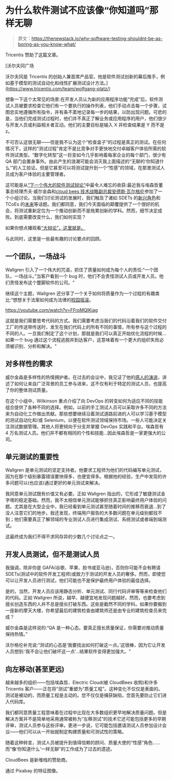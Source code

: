 # 为什么软件测试不应该像“你知道吗”那样无聊

> 原文：<https://thenewstack.io/why-software-testing-shouldnt-be-as-boring-as-you-know-what/>

Tricentis 赞助了这篇文章。

 [沃尔夫冈广场

沃尔夫冈是 Tricentis 的创始人兼首席产品官。他是软件测试创新的幕后推手，例如基于模型的测试自动化和线性扩展测试设计方法。](https://www.tricentis.com/team/wolfgang-platz/) 

想象一下这个太常见的场景:在开发人员认为新的应用程序功能“完成”后，软件测试人员被要求检查它他们有一个要执行的操作列表，他们手动点击每一个步骤，试图忠实地遵循所有指令，并有条不紊地记录每一步的结果，以防出现问题。可悲的是，当他们完成测试过程时，他们并不真正了解业务或应用程序的用户，他们很少与开发人员或利益相关者互动。他们的主要目标是输入 X 并检查结果是 Y 而不是 z。

不可否认这很无聊——但是我不认为这个“检查盒子”的过程是真正的测试。在任何情况下，这样的“测试过程”肯定不是比竞争对手更快地交付卓越客户体验所需的软件测试类型。“数字化转型”这一巨变如今几乎影响着每家企业的每个部门，很少有 QA 部门会置身事外。由此产生的浪潮可能会消灭我上面描述的“无聊的‘你知道什么’”的人工验证。但是它甚至可以将测试提升到一个“性感”的领域，在那里测试人员成为客户体验的主要管理者。

这可能是从[“下一个伟大的软件测试辩论”](https://www.tricentis.com/resources/the-great-debate/)中最令人难忘的收获:最近我与埃森哲董事总经理杰夫·威尔金森和[cloud bees 技术战略副总裁安德斯·瓦尔格伦](https://www.linkedin.com/in/anderswallgren)参加了一个小组讨论。当我们讨论测试的发展时，我们触及了诸如 SDETs 的[新兴角色](https://www.tricentis.com/resources/agile-developers-test/)和 TCoEs 的[未来](https://www.tricentis.com/resources/agile-testing-centers-excellence/)等话题。我们都同意，我们今天面临的颠覆提供了一个很好的机会，将测试重新定位为一个推动创新而不是拖累创新的学科。然而，细节决定成败。到底需要改变什么，我们如何实现？

如果你想点播观看[“大辩论”，这里就是。](https://www.tricentis.com/resources/the-great-debate/)

与此同时，这里是一些最有趣的讨论要点的回顾。

## 一个团队，一场战斗

Wallgren 引入了一个伟大的咒语，抓住了质量如何成为每个人的责任:“一个团队，一场战斗。”当客户看到一个 bug 时，他们不会责怪测试人员或开发人员。他们责怪发布这个蹩脚软件的公司。"

继续这个主题，Wallgren 还分享了一个关于如何将质量作为一个过程的有趣类比:“想想关于法案如何成为法律的[校园摇滚](https://youtu.be/FFroMQlKiag)。

https://youtube.com/watch?v=FFroMQlKiag

这就是我们需要思考代码的方式。我们需要考虑当我们的代码沿着我们的软件交付工厂的传送带传送时，发生在我们代码上的所有不同的事情，所有参与这个过程的不同的人。一旦我们制定了这个计划，那就是我们可以真正开始优化流程的时候…如果一个 bug 通过这个流程逃脱并到达客户，这意味着有一个更大的组织失败必须被识别、分析和解决。"

## 对多样性的需求

威尔金森是多样性的热情拥护者。在过去的会议中，我见证了他的[感人的演讲](https://youtu.be/u4M_m6k_Neo)，讲述了如何让来自广泛背景的员工参与进来，这不仅有利于特定的测试人员，也提高了你的整体测试质量。

在这个小组中，Wilkinson 重点介绍了向 DevOps 的转变如何为适应不同的技能组合提供了各种不同的选择。例如，以前的手工测试人员可以采取许多不同的方法来为自动化工作做出贡献。那些想要继续沿着测试道路前进的人可以学习基于模型的测试自动化和/或 Selenium，以便在软件测试领域保持市场。一些人可能决定关注测试数据管理。其他人将更倾向于分支并掌握 DevOps 实践和平台。埃森哲有 4 万名测试人员。他们并不都有相同的个性和技能…因此埃森哲是一家更强大的公司。

## 单元测试的重要性

Wallgren 是单元测试的坚定支持者。他要求工程师为他们的代码编写单元测试，因为在那个级别暴露错误要快得多，也便宜得多。根据他的经验，生产中发现的许多问题可以(也应该)通过更好的单元测试来解决。

我同意单元测试既有价值又有必要。正如 Wallgren 指出的，它形成了敏捷测试金字塔的稳定基础。然而，我不太相信单元测试能够抓住真正影响最终用户体验的问题。尤其是在大型企业中，我已经看到单元测试甚至随着时间的推移而衰退…到了没人注意它们的地步。我还发现，终端用户报告的大多数问题在单元级别都找不到；他们需要真正了解领域的专业测试人员进行集成测试、系统测试或者端到端测试。

这最终成为我们不得不求同存异的少数几个讨论点之一。

## 开发人员测试，但不是测试人员

我强调，除非你是 GAFA(谷歌、苹果、脸书或亚马逊)，否则你可能不会有聘请 SDETs(测试中的软件开发工程师)或致力于测试的开发人员的奢侈。然而，即使您可以让开发人员进行测试，他们可能也不是保护最终用户体验的最佳选择。

是的，当然，开发人员应该用静态分析、单元测试、同行代码评审等等来检查他们的代码。正如 Wallgren 所说，越早、越便宜地发现问题越好。然而，也要考虑到擅长创造东西的人并不总是擅长打破东西。这些是截然不同的学科。如果你要搬到一座新的摩天大楼，你希望最后的建筑检查由建筑师还是由专业的建筑检查员来完成？

威尔金森是这样说的:“QA 是一种心态。要真正擅长质量保证，你需要对推动质量保持热情。”

沃尔格伦补充说:“测试的心态是‘我要找出如何打破这一点。’这很棒，因为它让开发人员想到:‘我不会让他们破坏这一点’…结果软件变得更加强大。"

## 向左移动(甚至更远)

越来越多的组织——包括埃森哲、Electric Cloud(被 CloudBees 收购)和许多 Tricentis 客户——正在将“测试”重塑为“质量工程”。这种变化不仅仅是表面的。测试是被动的，而质量工程是主动的。您不仅仅是捕获缺陷，您首先要防止它们进入代码库。

我们都同意质量工程意味着在过程中比现在大多数组织更早地解决质量问题。但是解决方案并不是简单地采用通常被称为“左移测试”的技术它还可能包括更多的早期评审，测试人员参与这些评审。更进一步说，它可能包括邀请测试人员参加设计会议——他们可以从一开始就制定构建质量和可测试性的策略。

随着这种转变，测试人员被提升到值得信赖的顾问、质量大使的“性感”角色……而“像‘你知道什么’一样无聊”的工作成为了过去的遗迹。

CloudBees 是新堆栈的赞助商。

通过 Pixabay 的特征图像。

<svg xmlns:xlink="http://www.w3.org/1999/xlink" viewBox="0 0 68 31" version="1.1"><title>Group</title> <desc>Created with Sketch.</desc></svg>